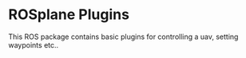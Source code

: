 ROSplane Plugins
=================

This ROS package contains basic plugins for controlling a uav, setting waypoints etc..
